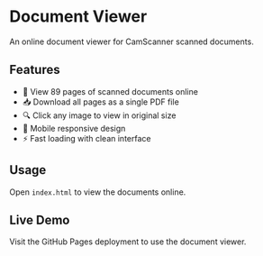 # Document Viewer

An online document viewer for CamScanner scanned documents.

## Features

- 📄 View 89 pages of scanned documents online
- 📥 Download all pages as a single PDF file
- 🔍 Click any image to view in original size
- 📱 Mobile responsive design
- ⚡ Fast loading with clean interface

## Usage

Open `index.html` to view the documents online.

## Live Demo

Visit the GitHub Pages deployment to use the document viewer. 